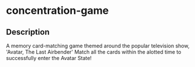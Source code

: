 # concentration-game

## Description

A memory card-matching game themed around the popular television show,
'Avatar, The Last Airbender' Match all the cards within the alotted time to successfully enter the Avatar State!

